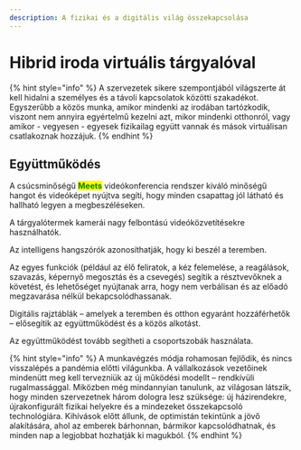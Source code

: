 ```yaml
---
description: A fizikai és a digitális világ összekapcsolása
---
```


# Hibrid iroda virtuális tárgyalóval

{% hint style="info" %}
A szervezetek sikere szempontjából világszerte át kell hidalni a személyes és a távoli kapcsolatok közötti szakadékot. Egyszerűbb a közös munka, amikor mindenki az irodában tartózkodik, viszont nem annyira egyértelmű kezelni azt, mikor mindenki otthonról, vagy  amikor - vegyesen - egyesek fizikailag együtt vannak és mások virtuálisan csatlakoznak hozzájuk.
{% endhint %}

## Együttműködés

A csúcsminőségű <mark style="color:green;">**Meets**</mark> videókonferencia rendszer kiváló minőségű hangot és videóképet nyújtva segíti, hogy minden csapattag jól látható és hallható legyen a megbeszéléseken.&#x20;

A tárgyalótermek kamerái nagy felbontású videóközvetítésekre használhatók.&#x20;

Az intelligens hangszórók azonosíthatják, hogy ki beszél a teremben.&#x20;

Az egyes funkciók (például az élő feliratok, a kéz felemelése, a reagálások, szavazás, képernyő megosztás és a csevegés) segítik a résztvevőknek a követést, és lehetőséget nyújtanak arra, hogy nem verbálisan és az előadó megzavarása nélkül bekapcsolódhassanak.&#x20;

Digitális rajztáblák – amelyek a teremben és otthon egyaránt hozzáférhetők – elősegítik az együttműködést és a közös alkotást.&#x20;

Az együttműködést tovább segítheti a csoportszobák használata.

{% hint style="info" %}
A munkavégzés módja rohamosan fejlődik, és nincs visszalépés a pandémia előtti világunkba. A vállalkozások vezetőinek mindenütt meg kell tervezniük az új működési modellt – rendkívüli rugalmassággal. Miközben még mindannyian tanulunk, az világosan látszik, hogy minden szervezetnek három dologra lesz szüksége: új házirendekre, újrakonfigurált fizikai helyekre és a mindezeket összekapcsoló technológiára. Kihívások előtt állunk, de optimistán tekintünk a jövő alakítására, ahol az emberek bárhonnan, bármikor kapcsolódhatnak, és minden nap a legjobbat hozhatják ki magukból.
{% endhint %}

